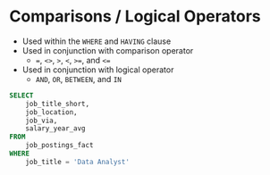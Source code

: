 # Comparisons / Logical Operators
- Used within the `WHERE` and `HAVING` clause
- Used in conjunction with comparison operator
    - `=`, `<>`, `>`, `<`, `>=`, and `<=`
- Used in conjunction with logical operator
    - `AND`, `OR`, `BETWEEN`, and `IN`
```sql
SELECT 
    job_title_short, 
    job_location,
    job_via,
    salary_year_avg
FROM 
    job_postings_fact
WHERE 
    job_title = 'Data Analyst'
```